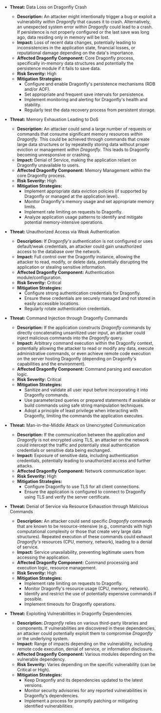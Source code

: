 *   **Threat:** Data Loss on Dragonfly Crash
    *   **Description:** An attacker might intentionally trigger a bug or exploit a vulnerability *within Dragonfly* that causes it to crash. Alternatively, an unexpected system error *within Dragonfly* could lead to a crash. If persistence is not properly configured or the last save was long ago, data residing only in memory will be lost.
    *   **Impact:** Loss of recent data changes, potentially leading to inconsistencies in the application state, financial losses, or reputational damage depending on the data's importance.
    *   **Affected Dragonfly Component:** Core Dragonfly process, specifically in-memory data structures and potentially the persistence module if it fails to save data.
    *   **Risk Severity:** High
    *   **Mitigation Strategies:**
        *   Configure and enable Dragonfly's persistence mechanisms (RDB and/or AOF).
        *   Set appropriate and frequent save intervals for persistence.
        *   Implement monitoring and alerting for Dragonfly's health and stability.
        *   Regularly test the data recovery process from persistent storage.

*   **Threat:** Memory Exhaustion Leading to DoS
    *   **Description:** An attacker could send a large number of requests or commands that consume significant memory resources *within Dragonfly*. This could be achieved through commands that create large data structures or by repeatedly storing data without proper eviction or management *within Dragonfly*. This leads to Dragonfly becoming unresponsive or crashing.
    *   **Impact:** Denial of Service, making the application reliant on Dragonfly unavailable to users.
    *   **Affected Dragonfly Component:** Memory Management within the core Dragonfly process.
    *   **Risk Severity:** High
    *   **Mitigation Strategies:**
        *   Implement appropriate data eviction policies (if supported by Dragonfly or managed at the application level).
        *   Monitor Dragonfly's memory usage and set appropriate memory limits.
        *   Implement rate limiting on requests to Dragonfly.
        *   Analyze application usage patterns to identify and mitigate potential memory-intensive operations.

*   **Threat:** Unauthorized Access via Weak Authentication
    *   **Description:** If *Dragonfly's* authentication is not configured or uses default/weak credentials, an attacker could gain unauthorized access to the database over the network.
    *   **Impact:** Full control over the Dragonfly instance, allowing the attacker to read, modify, or delete data, potentially disrupting the application or stealing sensitive information.
    *   **Affected Dragonfly Component:** Authentication module/configuration.
    *   **Risk Severity:** Critical
    *   **Mitigation Strategies:**
        *   Configure strong authentication credentials for Dragonfly.
        *   Ensure these credentials are securely managed and not stored in easily accessible locations.
        *   Regularly rotate authentication credentials.

*   **Threat:** Command Injection through Dragonfly Commands
    *   **Description:** If the application constructs *Dragonfly* commands by directly concatenating unsanitized user input, an attacker could inject malicious commands into the *Dragonfly* query.
    *   **Impact:** Arbitrary command execution within the Dragonfly context, potentially allowing the attacker to read or modify any data, execute administrative commands, or even achieve remote code execution on the server hosting Dragonfly (depending on Dragonfly's capabilities and the environment).
    *   **Affected Dragonfly Component:** Command parsing and execution logic.
    *   **Risk Severity:** Critical
    *   **Mitigation Strategies:**
        *   Sanitize and validate all user input before incorporating it into Dragonfly commands.
        *   Use parameterized queries or prepared statements if available or build commands using safe string manipulation techniques.
        *   Adopt a principle of least privilege when interacting with Dragonfly, limiting the commands the application executes.

*   **Threat:** Man-in-the-Middle Attack on Unencrypted Communication
    *   **Description:** If the communication between the application and *Dragonfly* is not encrypted using TLS, an attacker on the network could intercept the traffic and potentially steal authentication credentials or sensitive data being exchanged.
    *   **Impact:** Exposure of sensitive data, including authentication credentials, potentially leading to unauthorized access and further attacks.
    *   **Affected Dragonfly Component:** Network communication layer.
    *   **Risk Severity:** High
    *   **Mitigation Strategies:**
        *   Configure Dragonfly to use TLS for all client connections.
        *   Ensure the application is configured to connect to Dragonfly using TLS and verify the server certificate.

*   **Threat:** Denial of Service via Resource Exhaustion through Malicious Commands
    *   **Description:** An attacker could send specific *Dragonfly* commands that are known to be resource-intensive (e.g., commands with high computational complexity or those that create very large data structures). Repeated execution of these commands could exhaust *Dragonfly's* resources (CPU, memory, network), leading to a denial of service.
    *   **Impact:** Service unavailability, preventing legitimate users from accessing the application.
    *   **Affected Dragonfly Component:** Command processing and execution logic, resource management.
    *   **Risk Severity:** High
    *   **Mitigation Strategies:**
        *   Implement rate limiting on requests to Dragonfly.
        *   Monitor Dragonfly's resource usage (CPU, memory, network).
        *   Identify and restrict the use of potentially expensive commands if possible.
        *   Implement timeouts for Dragonfly operations.

*   **Threat:** Exploiting Vulnerabilities in Dragonfly Dependencies
    *   **Description:** *Dragonfly* relies on various third-party libraries and components. If vulnerabilities are discovered in these dependencies, an attacker could potentially exploit them to compromise *Dragonfly* or the underlying system.
    *   **Impact:** Range of impacts depending on the vulnerability, including remote code execution, denial of service, or information disclosure.
    *   **Affected Dragonfly Component:** Various modules depending on the vulnerable dependency.
    *   **Risk Severity:** Varies depending on the specific vulnerability (can be Critical or High).
    *   **Mitigation Strategies:**
        *   Keep Dragonfly and its dependencies updated to the latest versions.
        *   Monitor security advisories for any reported vulnerabilities in Dragonfly's dependencies.
        *   Implement a process for promptly patching or mitigating identified vulnerabilities.